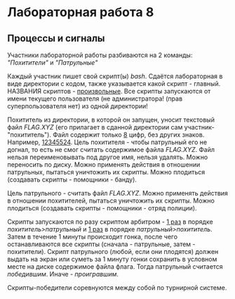 # Лабораторная работа 8
## Процессы и сигналы

Участники лабораторной работы разбиваются на 2 команды: <em>"Похитители"</em> и <em>"Патрульные"</em>

Каждый участник пишет свой скрипт(ы) <em>bash</em>. Сдаётся лабораторная в виде директории с кодом, также указывается какой скрипт - главный. НАЗВАНИЯ скриптов - <ins>произвольные</ins>. Все скрипты запускаются от имени текущего пользователя (не администратора! (прав суперпользователя нет) из одной директории!

Похититель из директории, в которой он запущен, уносит текстовый файл <em>FLAG.XYZ</em> (его прилагает в сданной директории сам участник-"похититель"). Файл содержит только <ins>8</ins> цифр, без других знаков. Например, <ins>12345524</ins>. Цель похитителя - чтобы патрульный его не догнал, то есть не смог считать содержимое файла <em>FLAG.XYZ</em>. Файл нельзя переименовывать под другое имя, нельзя удалять. Можно переносить по диску. Можно применять действия в отношении патрульных, пытаться уничтожить их скрипты. Можно плодиться (создавать скрипты - помощники - банду).

Цель патрульного - считать файл <em>FLAG.XYZ</em>. Можно применять действия в отношении похитителей, пытаться уничтожить их скрипты. Можно плодиться (создавать скрипты - помощники - отряд полиции).

Скрипты запускаются по разу скриптом арбитром - <ins>1 раз</ins> в порядке <em>похититель>патрульный</em> и <ins>1 раз</ins> в порядке <em>патрульный>похититель</em>. Затем в течение 1 минуты происходит гонка, после чего останавливаются все скрипты (сначала - патрульные, затем - похитители). Скрипт патрульного (любой, если они плодятся) должен выдать на экран или суметь за 1 минуту гонки сохранить в условном месте на диске содержимое файла флага. Тогда патрульный считается <em>победившим</em>. Иначе - <em>проигравшим</em>.

Скрипты-победители соревнуются между собой по турнирной системе.
